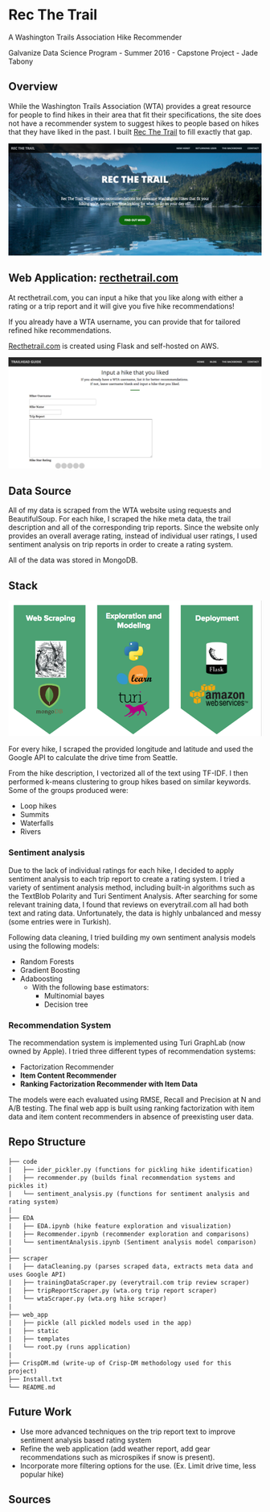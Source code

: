 # Rec The Trail
A Washington Trails Association Hike Recommender

Galvanize Data Science Program - Summer 2016 - Capstone Project - Jade Tabony


## Overview

While the Washington Trails Association (WTA) provides a great resource for people to find hikes in their area that fit their specifications, the site does not have a recommender system to suggest hikes to people based on hikes that they have liked in the past.  I built [Rec The Trail](recthetrail.com) to fill exactly that gap.

![Image](img/recthetrail.png)

## Web Application:  [recthetrail.com](http://recthetrail.com/)

At recthetrail.com, you can input a hike that you like along with either a rating or a trip report and it will give you five hike recommendations!

If you already have a WTA username, you can provide that for tailored refined hike recommendations.

[Recthetrail.com](http://recthetrail.com/) is created using Flask and self-hosted on AWS.

![image](img/userinput.png)

## Data Source

All of my data is scraped from the WTA website using requests and BeautifulSoup.  For each hike, I scraped the hike meta data, the trail description and all of the corresponding trip reports.  Since the website only provides an overall average rating, instead of individual user ratings, I used sentiment analysis on trip reports in order to create a rating system.

All of the data was stored in MongoDB.

## Stack

![stack image](img/stack.png)


For every hike, I scraped the provided longitude and latitude and used the Google API to calculate the drive time from Seattle.

From the hike description, I vectorized all of the text using TF-IDF.  I then performed k-means clustering to group hikes based on similar keywords.  Some of the groups produced were:
  * Loop hikes
  * Summits
  * Waterfalls
  * Rivers


### Sentiment analysis

Due to the lack of individual ratings for each hike, I decided to apply sentiment analysis to each trip report to create a rating system.  I tried a variety of sentiment analysis method, including built-in algorithms such as the TextBlob Polarity and Turi Sentiment Analysis.  After searching for some relevant training data, I found that reviews on everytrail.com all had both text and rating data.  Unfortunately, the data is highly unbalanced and messy (some entries were in Turkish).  

Following data cleaning, I tried building my own sentiment analysis models using the following models:
  * Random Forests
  * Gradient Boosting
  * Adaboosting
    - With the following base estimators:
      * Multinomial bayes
      * Decision tree

### Recommendation System

The recommendation system is implemented using Turi GraphLab (now owned by Apple).  I tried three different types of recommendation systems:
  * Factorization Recommender
  * **Item Content Recommender**
  * **Ranking Factorization Recommender with Item Data**

The models were each evaluated using RMSE, Recall and Precision at N and A/B testing.  The final web app is built using ranking factorization with item data and item content recommenders in absence of preexisting user data.


## Repo Structure

```
├── code
|   ├── ider_pickler.py (functions for pickling hike identification)
|   ├── recommender.py (builds final recommendation systems and pickles it)
|   └── sentiment_analysis.py (functions for sentiment analysis and rating system)
|
├── EDA
|   ├── EDA.ipynb (hike feature exploration and visualization)
|   ├── Recommender.ipynb (recommender exploration and comparisons)
|   └── sentimentAnalysis.ipynb (Sentiment analysis model comparison)
|
├── scraper
|   ├── dataCleaning.py (parses scraped data, extracts meta data and uses Google API)
|   ├── trainingDataScraper.py (everytrail.com trip review scraper)
|   ├── tripReportScraper.py (wta.org trip report scraper)
|   └── wtaScraper.py (wta.org hike scraper)
|
├── web_app
|   ├── pickle (all pickled models used in the app)
|   ├── static
|   ├── templates
|   └── root.py (runs application)
|
├── CrispDM.md (write-up of Crisp-DM methodology used for this project)
├── Install.txt
└── README.md
```


## Future Work
  * Use more advanced techniques on the trip report text to improve sentiment analysis based rating system
  * Refine the web application (add weather report, add gear recommendations such as microspikes if snow is present).
  * Incorporate more filtering options for the use. (Ex. Limit drive time, less popular hike)

## Sources
